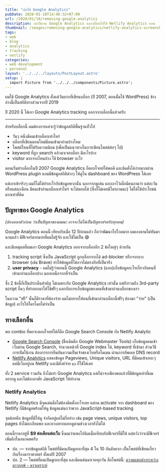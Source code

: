 ```yaml
---
title: "เลิกใช้ Google Analytics"
pubDate: 2020-01-18T14:46:32+07:00
url: /2020/01/18/removing-google-analytics
description: เลิกใช้งาน Google Analytics และเปลี่ยนไปใช้ Netlify Analytics แทน
thumbnail: /images/removing-google-analytics/netlify-analytics-screenshot.png
tags:
- web
- blog
- analytics
- tracking
- netlify
categories:
- web development
- personal
layout: '../../../layouts/PostLayout.astro'
setup: |
  import Picture from '../../../components/Picture.astro';
---
```


ผมใช้ Google Analytics ตั้งแต่วันแรกที่เขียนบล็อก (ปี 2007, ตอนนั้นใช้ WordPress)
ข้างล่างนี้เป็นสถิติบางส่วนจากปี 2019

<Picture
  src="/images/removing-google-analytics/audience-overview-2019.png"
  alt="Audience Overview ปี 2019"
  caption="Audience Overview จาก Google Analytics ปี 2019"
/>

<Picture
  src="/images/removing-google-analytics/pageviews-2019.png"
  alt="Pageviews ปี 2019"
  caption="Pageviews จาก Google Analytics ปี 2019"
/>

<Picture
  src="/images/removing-google-analytics/geo-2019.png"
  alt="ข้อมูล user แบ่งตามประเทศ ปี 2019"
  caption="ข้อมูล user แบ่งตามประเทศ ปี 2019 เพิ่งจะมี traffic จากต่างประเทศเข้ามาช่วงปลายปี ที่เริ่มเขียนบล็อกเป็นภาษาอังกฤษ"
/>

ปี 2020 นี้ ได้เอา Google Analytics tracking ออกจากบล็อกนี้แล้วครับ

---

สำหรับบล็อกนี้ ผมต้องการแค่จะรู้ว่าข้อมูลสถิติพื้นฐานทั่วไป

- วันๆ หนึ่งมีคนเข้าบล็อกเท่าไหร่
- บล็อกที่เขียนตอนใหม่มีคนเข้ามาอ่านบ้างไหม
- โพสต์ไหนที่ได้รับความนิยม (เพื่อเป็นแนวทางในการเขียนโพสต์ต่อๆ ไป)
- keyword ที่ถูก search แล้วมาเจอบล็อก มีอะไรบ้าง
- visitor มากจากไหนบ้าง ใช้ browser อะไร

ตอนเริ่มทำบล็อกในปี 2007 Google Analytics ก็ตอบโจทย์ได้พอดี และติดตั้งได้ง่ายมากผ่าน WordPress plugin
แถมมีข้อมูลสถิติต่างๆ ให้ดูใน dashboard ของ WordPress ได้เลย

แต่เอาเข้าจริงๆ ผมก็ไม่ได้ทำอะไรกับข้อมูลพวกนั้น นอกจากดูเล่น
และเอาไว้เผื่อมีคนถามว่า แต่ละวัน หรือแต่ละเดือน มีคนเข้าอ่านบล็อกเท่าไหร่
จะได้ตอบได้ (ซึ่งก็ไม่เคยมีใครถามนะ) ไม่ได้ใช้ประโยชน์มากเท่าที่คิด

## ปัญหาของ Google Analytics

_(ต้องออกตัวก่อน ว่าเป็นปัญหาของผมนะ อาจจะไม่ได้เป็นปัญหาสำหรับทุกคน)_

Google Analytics ตอนนี้ เทียบกับเมื่อ 12 ปีก่อนแล้ว ถือว่าพัฒนาไปไกลมาก
ผมเองตามไม่ทันมานานแล้ว มีฟีเจอร์มากมายที่ผมไม่รู้จัก และใช้ไม่เป็น 😅

และมีเหตุผลที่ผมเอา Google Analytics ออกจากบล็อกอีก 2 ข้อใหญ่ๆ ด้วยกัน

1. tracking script ซึ่งเป็น JavaScript ถูกบล็อกจากได้ ad-blocker หรือจากบาง browser (เช่น Brave) ทำให้ข้อมูลที่ได้อาจไม่ตรงกับที่เป็นจริง
2. **user privacy** - ผมไม่รู้ว่าตอนนี้ Google Analytics (แอบ)เก็บข้อมูลอะไรเกี่ยวกับคนที่เข้ามาอ่านบล็อกบ้าง นอกเหนือจากที่จำเป็น

ซึ่ง 2 ข้อนี้ก็เป็นประเด็นสำคัญ ไม่เฉพาะกับ Google Analytics เท่านั้น
แต่ยังรวมถึง 3rd-party script อื่นๆ ที่ทำออกมาให้ใช้ฟรีๆ
แลกกับการเก็บข้อมูลของคนที่เข้ามาอ่านบล็อกของเรา

ในความ "ฟรี" นั้นก็มีราคาที่ต้องจ่าย ผมไม่อยากให้คนที่เข้ามาอ่านบล็อกนี้ฟรีๆ ต้องมา "จ่าย" (เป็นข้อมูล) อะไรให้ใครโดยไม่จำเป็น

## ทางเลือกอื่น

พบ combo ที่พอจะตอบโจทย์ได้ก็คือ Google Search Console กับ Netlify Analytic

- [Google Search Console](https://search.google.com/search-console/about) (ชื่อเดิมคือ Google Webmaster Tools) เก็บข้อมูลคนเข้าเว็บผ่าน Google Search, จำนวนหน้าที่ Google index ได้, keyword ที่เข้ามา ส่วนวิธีการเปิดใช้งาน ต้องการการยืนยันความเป็นเจ้าของเว็บหรือโดเมน ผ่านการอัพเดท DNS record
- [Netlify Analytics](https://www.netlify.com/products/analytics/) แสดงข้อมูล Pageviews, Unique visitors, URL ที่มีคนเข้าเยอะๆ แค่มีเว็บอยู่บน Netlify และมีตังค์จ่าย 💵 ก็ใช้ได้เลย

ทั้ง 2 service รวมกัน ถึงไม่เท่า Google Analytics แต่ก็น่าจะเพียงพอแล้วที่มีข้อมูลเท่าที่ผมอยากดู
และไม่ต้องอาศัย JavaScript ให้ทำงาน

<Picture
  src="/images/removing-google-analytics/search-console.png"
  alt="google search console screenshot"
  caption="ตัวอย่างข้อมูล search keyword ที่ได้จาก Google Search Console"
/>

### Netlify Analytics

Netlify Analytics มีจุดเด่นคือไม่ต้องติดตั้งอะไรเลย
แค่กด activate จาก dashboard ของ Netlify ก็มีข้อมูลพร้อมให้ดู ข้อมูลแม่นกว่าพวก JavaScript-based tracking

<p class="message--warning">
จุดด้อยคือ ข้อมูลที่มีให้ดู จำกัดอยู่แค่ไม่กี่อย่าง เช่น page views, unique visitors, top pages
ยังไม่ละเอียดพอ และบางอยากแยกดูตามช่วงเวลายังไม่ได้
</p>

ตอนนี้ราคาอยู่ที่ <strong>$9 ต่อเดือนต่อเว็บ</strong>
ซึ่งผมว่าแพงไปนิดเมื่อเทียบกับฟีเจอร์ที่มีให้ แต่หวังว่าจะมีฟีเจอร์เพิ่มอีกในอนาคตครับ

<Picture
  src="/images/removing-google-analytics/netlify-analytics-screenshot.png"
  alt="netlify analytics screenshot"
  caption="Screenshot ของ Netlify Analytics"
/>

- ปล. &mdash; จากข้อมูลสถิติ โพสต์ที่มีคนเปิดดูเยอะที่สุด 4 ใน 10 อันดับแรก เป็นโพสต์ที่เขียนเกี่ยวกับเรื่องดาราศาสตร์ ตั้งแต่ปี 2007
- ปล. 2 &mdash; โพสต์ที่คนเปิดดูเยอะที่สุด และมีคนค้นมาเจอทุกวัน คือโพสต์นี้:
[ความแตกต่างระหว่างดาวฤกษ์ - ดาวเคราะห์](https://armno.in.th/2007/11/03/stars-and-planets-differences/)
